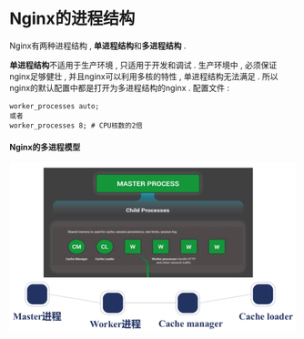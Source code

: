 # Nginx的进程结构

Nginx有两种进程结构 , **单进程结构**和**多进程结构** .

**单进程结构**不适用于生产环境 , 只适用于开发和调试 . 生产环境中 , 必须保证nginx足够健壮 , 并且nginx可以利用多核的特性 , 单进程结构无法满足 . 所以nginx的默认配置中都是打开为多进程结构的nginx . 配置文件 :

```
worker_processes auto;
或者
worker_processes 8; # CPU核数的2倍
```

#### Nginx的多进程模型

![](/assets/nginxduojinchengmoxing.png)

